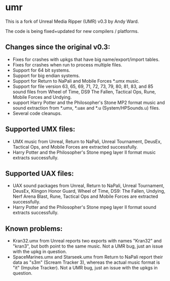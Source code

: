 umr
===

This is a fork of Unreal Media Ripper (UMR) v0.3 by Andy Ward.

The code is being fixed+updated for new compilers / platforms.

Changes since the original v0.3:
--------------------------------
- Fixes for crashes with upkgs that have big name/export/import tables.
- Fixes for crashes when run to process multiple files.
- Support for 64 bit systems.
- Support for big endian systems.
- Support for Return to NaPali and Mobile Forces *.umx music.
- Support for file version 63, 65, 69, 71, 72, 73, 79, 80, 81, 83, and
  85 sound files from Wheel of Time, DS9 The Fallen, Tactical Ops, Rune,
  Mobile Forces and Undying.
- support Harry Potter and the Philosopher's Stone MP2 format music and
  sound extraction from *.umx, *.uax and *.u (System/HPSounds.u) files.
- Several code cleanups.

Supported UMX files:
--------------------
- UMX music from Unreal, Return to NaPali, Unreal Tournament, DeusEx,
  Tactical Ops, and Mobile Forces are extracted successfully.
- Harry Potter and the Philosopher's Stone mpeg layer II format music
  extracts successfully.

Supported UAX files:
--------------------
- UAX sound packages from Unreal, Return to NaPali, Unreal Tournament,
  DeusEx, Klingon Honor Guard, Wheel of Time, DS9: The Fallen, Undying,
  Nerf Arena Blast, Rune, Tactical Ops and Mobile Forces are extracted
  successfully.
- Harry Potter and the Philosopher's Stone mpeg layer II format sound
  extracts successfully.

Known problems:
---------------
- Kran32.umx from Unreal reports two exports with names "Kran32" and
  "kran3", but both point to the same music.  Not a UMR bug, just an
  issue with the upkg in question.
- SpaceMarines.umx and Starseek.umx from Return to NaPali report their
  data as "s3m" (Scream Tracker 3), whereas the actual music format is
  "it" (Impulse Tracker).  Not a UMR bug, just an issue with the upkgs
  in question.
